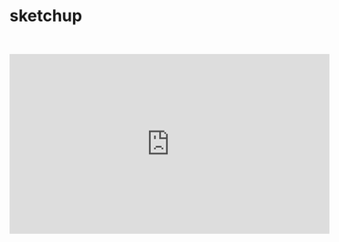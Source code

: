 # sketchup
&nbsp;
<iframe width="560" height="315" src="https://www.youtube.com/embed/JHregeIsjPQ" title="YouTube video player" frameborder="0" allow="accelerometer; autoplay; clipboard-write; encrypted-media; gyroscope; picture-in-picture; web-share" allowfullscreen></iframe>
